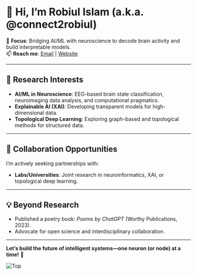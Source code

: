 # 👋 Hi, I’m Robiul Islam (a.k.a. @connect2robiul)  


🔭 **Focus**: Bridging AI/ML with neuroscience to decode brain activity and build interpretable models.  
📫 **Reach me**: [Email](mailto:r_islam@live.com) | [Website](https://linktr.ee/connect2robiul)  

---

## 🧠 **Research Interests**  
- **AI/ML in Neuroscience**: EEG-based brain state classification, neuroimaging data analysis, and computational pragmatics.  
- **Explainable AI (XAI)**: Developing transparent models for high-dimensional data.  
- **Topological Deep Learning**: Exploring graph-based and topological methods for structured data.  



---

## 🌱 **Collaboration Opportunities**  
I’m actively seeking partnerships with:  
- **Labs/Universities**: Joint research in neuroinformatics, XAI, or topological deep learning.   



---

## 💡 **Beyond Research**  
- Published a poetry book: *Poems by ChatGPT* (Worthy Publications, 2023).  
- Advocate for open science and interdisciplinary collaboration.  

--- 
**Let’s build the future of intelligent systems—one neuron (or node) at a time!** 🌟  



![Top](https://github-readme-stats.vercel.app/api/top-langs/?username=connect2robiul&count_private=true&layout=compact&theme=github_dark)
